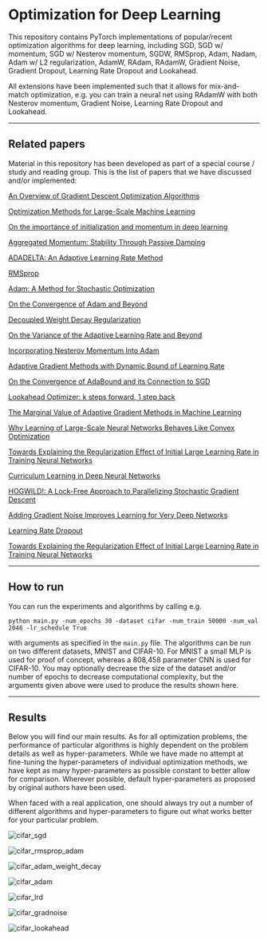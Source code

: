 # Optimization for Deep Learning

This repository contains PyTorch implementations of popular/recent optimization algorithms for deep learning, including SGD, SGD w/ momentum, SGD w/ Nesterov momentum, SGDW, RMSprop, Adam, Nadam, Adam w/ L2 regularization, AdamW, RAdam, RAdamW, Gradient Noise, Gradient Dropout, Learning Rate Dropout and Lookahead.

All extensions have been implemented such that it allows for mix-and-match optimization, e.g. you can train a neural net using RAdamW with both Nesterov momentum, Gradient Noise, Learning Rate Dropout and Lookahead.

_____


## Related papers

Material in this repository has been developed as part of a special course / study and reading group. This is the list of papers that we have discussed and/or implemented:

[An Overview of Gradient Descent Optimization Algorithms](https://arxiv.org/abs/1609.04747)

[Optimization Methods for Large-Scale Machine Learning](https://arxiv.org/abs/1606.04838)

[On the importance of initialization and momentum in deep learning](https://www.cs.toronto.edu/~fritz/absps/momentum.pdf)

[Aggregated Momentum: Stability Through Passive Damping](https://arxiv.org/abs/1804.00325)

[ADADELTA: An Adaptive Learning Rate Method](https://arxiv.org/abs/1212.5701)

[RMSprop](http://www.cs.toronto.edu/~tijmen/csc321/slides/lecture_slides_lec6.pdf)

[Adam: A Method for Stochastic Optimization](https://arxiv.org/abs/1412.6980)

[On the Convergence of Adam and Beyond](https://arxiv.org/abs/1904.09237)

[Decoupled Weight Decay Regularization](https://arxiv.org/abs/1711.05101)

[On the Variance of the Adaptive Learning Rate and Beyond](https://arxiv.org/abs/1908.03265v1)

[Incorporating Nesterov Momentum Into Adam](https://openreview.net/pdf?id=OM0jvwB8jIp57ZJjtNEZ)

[Adaptive Gradient Methods with Dynamic Bound of Learning Rate](https://arxiv.org/abs/1902.09843)

[On the Convergence of AdaBound and its Connection to SGD](https://arxiv.org/abs/1908.04457v1)

[Lookahead Optimizer: k steps forward, 1 step back](https://arxiv.org/abs/1907.08610)

[The Marginal Value of Adaptive Gradient Methods in Machine Learning](https://arxiv.org/abs/1705.08292)

[Why Learning of Large-Scale Neural Networks Behaves Like Convex Optimization](https://arxiv.org/abs/1903.02140v1)

[Towards Explaining the Regularization Effect of Initial Large Learning Rate in Training Neural Networks](https://arxiv.org/abs/1907.04595)

[Curriculum Learning in Deep Neural Networks](https://arxiv.org/abs/1904.12887)

[HOGWILD!: A Lock-Free Approach to Parallelizing Stochastic Gradient Descent](https://arxiv.org/abs/1106.5730)

[Adding Gradient Noise Improves Learning for Very Deep Networks](https://arxiv.org/abs/1511.06807)

[Learning Rate Dropout](https://arxiv.org/abs/1912.00144)

[Towards Explaining the Regularization Effect of Initial Large Learning Rate in Training Neural Networks](https://arxiv.org/abs/1907.04595)

_____


## How to run

You can run the experiments and algorithms by calling e.g.

```python main.py -num_epochs 30 -dataset cifar -num_train 50000 -num_val 2048 -lr_schedule True```

with arguments as specified in the ```main.py``` file. The algorithms can be run on two different datasets, MNIST and CIFAR-10. For MNIST a small MLP is used for proof of concept, whereas a 808,458 parameter CNN is used for CIFAR-10. You may optionally decrease the size of the dataset and/or number of epochs to decrease computational complexity, but the arguments given above were used to produce the results shown here.

_____


## Results

Below you will find our main results. As for all optimization problems, the performance of particular algorithms is highly dependent on the problem details as well as hyper-parameters. While we have made no attempt at fine-tuning the hyper-parameters of individual optimization methods, we have kept as many hyper-parameters as possible constant to better allow for comparison. Wherever possible, default hyper-parameters as proposed by original authors have been used.

When faced with a real application, one should always try out a number of different algorithms and hyper-parameters to figure out what works better for your particular problem.

![cifar_sgd](https://raw.githubusercontent.com/nicklashansen/neural-net-optimization/master/results/loss_cifar_sgd.png)

![cifar_rmsprop_adam](https://raw.githubusercontent.com/nicklashansen/neural-net-optimization/master/results/loss_cifar_rmsprop_adam.png)

![cifar_adam_weight_decay](https://raw.githubusercontent.com/nicklashansen/neural-net-optimization/master/results/loss_cifar_adam_weight_decay.png)

![cifar_adam](https://raw.githubusercontent.com/nicklashansen/neural-net-optimization/master/results/loss_cifar_adam.png)

![cifar_lrd](https://raw.githubusercontent.com/nicklashansen/neural-net-optimization/master/results/loss_cifar_lrd.png)

![cifar_gradnoise](https://raw.githubusercontent.com/nicklashansen/neural-net-optimization/master/results/loss_cifar_gradnoise.png)

![cifar_lookahead](https://raw.githubusercontent.com/nicklashansen/neural-net-optimization/master/results/loss_cifar_lookahead.png)
